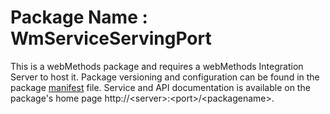 # Package Name : WmServiceServingPort
This is a webMethods package and requires a webMethods Integration Server to host it. Package versioning and configuration can be found in the package [manifest](./IntegrationPort/manifest.v3) file. Service and API documentation is available on the package's home page http://&lt;server&gt;:&lt;port&gt;/&lt;packagename>.
